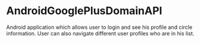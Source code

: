 # AndroidGooglePlusDomainAPI
Android application which allows user to login and see his profile and circle information. User can also navigate different user profiles who are in his list.

